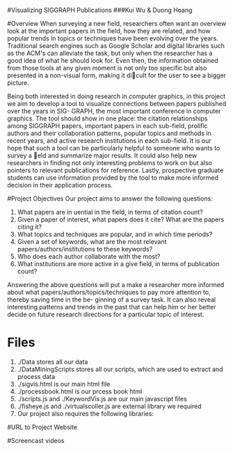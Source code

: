 #Visualizing SIGGRAPH Publications
###Kui Wu & Duong Hoang

#Overview
When surveying a new field, researchers often want an overview look at the important
papers in the field, how they are related, and how popular trends in topics or techniques
have been evolving over the years. Traditional search engines such as Google Scholar and
digital libraries such as the ACM's can alleviate the task, but only when the researcher has
a good idea of what he should look for. Even then, the information obtained from those
tools at any given moment is not only too specific but also presented in a non-visual form,
making it dicult for the user to see a bigger picture.

Being both interested in doing research in computer graphics, in this project we aim
to develop a tool to visualize connections between papers published over the years in SIG-
GRAPH, the most important conference in computer graphics. The tool should show in
one place: the citation relationships among SIGGRAPH papers, important papers in each
sub-field, prolific authors and their collaboration patterns, popular topics and methods in
recent years, and active research institutions in each sub-field. It is our hope that such
a tool can be particularly helpful to someone who wants to survey a eld and summarize
major results. It could also help new researchers in finding not only interesting problems to
work on but also pointers to relevant publications for reference. Lastly, prospective graduate
students can use information provided by the tool to make more informed decision in their
application process.

#Project Objectives
Our project aims to answer the following questions:

1. What papers are in uential in the field, in terms of citation count? 
2. Given a paper of interest, what papers does it cite? What are the papers citing it?
3. What topics and techniques are popular, and in which time periods?
4. Given a set of keywords, what are the most relevant papers/authors/institutions to these keywords?
5. Who does each author collaborate with the most?
6. What institutions are more active in a give field, in terms of publication count?

Answering the above questions will put a make a researcher more informed about what
papers/authors/topics/techniques to pay more attention to, thereby saving time in the be-
ginning of a survey task. It can also reveal interesting patterns and trends in the past that
can help him or her better decide on future research directions for a particular topic of
interest.

# Files
1. ./Data stores all our data
2. ./DataMiningScripts stores all our scripts, which are used to extract and process data
3. ./sigvis.html is our main html file
4. ./processbook.html is our prcess book html
5. ./scripts.js and ./KeywordVis.js are our main javascript files
6. ./fisheye.js and ./virtualscoller.js are external library we required
7. Our project also requires the following libraries:
	<script src="https://cdnjs.cloudflare.com/ajax/libs/d3/3.5.5/d3.min.js"></script>
	<script src="https://cdnjs.cloudflare.com/ajax/libs/topojson/1.6.19/topojson.min.js"></script>
	<script src="http://d3js.org/queue.v1.min.js"></script>
	<script src="https://oss.maxcdn.com/libs/html5shiv/3.7.0/html5shiv.js"></script>
	<script src="https://oss.maxcdn.com/libs/respond.js/1.4.2/respond.min.js"></script>

#URL to Project Website

#Screencast videos
